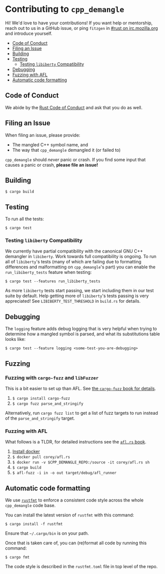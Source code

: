 # Contributing to `cpp_demangle`

Hi! We'd love to have your contributions! If you want help or mentorship, reach
out to us in a GitHub issue, or ping `fitzgen`
in [#rust on irc.mozilla.org](irc://irc.mozilla.org#rust) and introduce
yourself.

<!-- START doctoc generated TOC please keep comment here to allow auto update -->
<!-- DON'T EDIT THIS SECTION, INSTEAD RE-RUN doctoc TO UPDATE -->


- [Code of Conduct](#code-of-conduct)
- [Filing an Issue](#filing-an-issue)
- [Building](#building)
- [Testing](#testing)
  - [Testing `libiberty` Compatibility](#testing-libiberty-compatibility)
- [Debugging](#debugging)
- [Fuzzing with AFL](#fuzzing-with-afl)
- [Automatic code formatting](#automatic-code-formatting)

<!-- END doctoc generated TOC please keep comment here to allow auto update -->

## Code of Conduct

We abide by the [Rust Code of Conduct][coc] and ask that you do as well.

[coc]: https://www.rust-lang.org/en-US/conduct.html

## Filing an Issue

When filing an issue, please provide:

* The mangled C++ symbol name, and
* The way that `cpp_demangle` demangled it (or failed to)

`cpp_demangle` should *never* panic or crash. If you find some input that causes
a panic or crash, **please file an issue!**

## Building

```
$ cargo build
```

## Testing

To run all the tests:

```
$ cargo test
```

### Testing `libiberty` Compatibility

We currently have partial compatibility with the canonical GNU C++ demangler in
`libiberty`. Work towards full compatibility is ongoing. To run all of
`libiberty`'s tests (many of which are failing due to formatting differences and
malformatting on `cpp_demangle`'s part) you can enable the `run_libiberty_tests`
feature when testing:

```
$ cargo test --features run_libiberty_tests
```

As more `libiberty` tests start passing, we start including them in our test
suite by default. Help getting more of `libiberty`'s tests passing is very
appreciated! See `LIBIBERTY_TEST_THRESHOLD` in `build.rs` for details.

## Debugging

The `logging` feature adds debug logging that is very helpful when trying to
determine how a mangled symbol is parsed, and what its substitutions table looks
like:

```
$ cargo test --feature logging <some-test-you-are-debugging>
```

## Fuzzing

### Fuzzing with `cargo-fuzz` and `libFuzzer`

This is a bit easier to set up than
AFL. See
[the `cargo-fuzz` book for details](https://rust-fuzz.github.io/book/cargo-fuzz/tutorial.html).

1. `$ cargo install cargo-fuzz`
2. `$ cargo fuzz parse_and_stringify`

Alternatively, run `cargo fuzz list` to get a list of fuzz targets to run
instead of the `parse_and_stringify` target.

### Fuzzing with AFL

What follows is a TLDR, for detailed instructions see
the [`afl.rs` book](https://rust-fuzz.github.io/afl.rs/setup.html).

1. [Install docker](https://docker.com/getdocker)
2. `$ docker pull corey/afl.rs`
3. `$ docker run -v $CPP_DEMANGLE_REPO:/source -it corey/afl.rs sh`
4. `$ cargo build`
5. `$ afl-fuzz -i in -o out target/debug/afl_runner`

## Automatic code formatting

We use [`rustfmt`](https://github.com/rust-lang-nursery/rustfmt) to enforce a
consistent code style across the whole `cpp_demangle` code base.

You can install the latest version of `rustfmt` with this command:

```
$ cargo install -f rustfmt
```

Ensure that `~/.cargo/bin` is on your path.

Once that is taken care of, you can (re)format all code by running this command:

```
$ cargo fmt
```

The code style is described in the `rustfmt.toml` file in top level of the repo.
